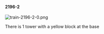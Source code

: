 #### 2196-2
![train-2196-2-0.png](https://github.com/lil-lab/nlvr/raw/master/nlvr/train/images/56/train-2196-2-0.png "train-2196-2-0.png")

There is 1 tower with a yellow block at the base